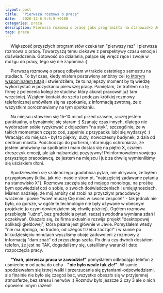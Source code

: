 ```yaml
---
layout: post
title:  "Pierwsza rozmowa o pracę"
date:   2020-12-6 9:9:9 +0100
categories: praca
description: Pierwsza rozmowa o pracę jako programista na stanowisko Junior Java Developer. Emocje i jak to wyglądało w moim przypadku.
tags: praca
---
```

&emsp; Większość przyszłych programistów czeka ten "pierwszy raz" i pierwsza rozmowa o pracę. Towarzyszą temu ciekawe z perspektywy czasu emocje i doświadczenia. Gotowość do działania, palące się wręcz ręce i zwoje w mózgu do pracy, tego się nie zapomina :)

&emsp; Pierwszą rozmowę o pracę odbyłem w trakcie ostatniego semestru na studiach. To był czas, kiedy miałem postawiony ambitny cel <a href="/praca-inzynierska">(o którym wspominałem tutaj)</a> i stwierdziłem, że to najlepszy moment by tą wiedzę wykorzystać w pozyskaniu pierwszej pracy. Pamiętam, że trafiłem na tę firmę z polecenia kolegi ze studiów, który akurat pracował już tam wcześniej. Wziąłem kontakt do szefa i podczas krótkiej rozmowy telefonicznej umówiłem się na spotkanie, z informacją zwrotną, że o wszystkim porozmawiamy na tym spotkaniu.

&emsp; Na miejscu stawiłem się 15-10 minut przed czasem, raczej jestem punktualny, a bynajmniej się staram :) Szanuję czas innych, dlatego nie wyobrażam sobie ryzykować z dojazdem "na styk", szczególnie, że w takich momentach często coś, zupełnie z przypadku lubi się wydarzyć :) Wracając do miejsca - był to piękny, duży, nowoczesny budynek, z dala od centrum miasta. Podchodząc do portierni, informując ochroniarza, że jestem umówiony na spotkanie i mam dostać się na piętro X, czułem dreszczyk emocji, ale jak najbardziej pozytywny! Poinformowałem sowjego przyszłego pracodawcę, że jestem na miejscu i już za chwilę wymieniliśmy się uściskiem dłoni. 

&emsp; Spodziewałem się szaleńczego gradobicia pytań, nie ukrywam, że byłem przygotowany (kilka, jak nie -naście stron pt. "najczęściej zadawane pytania na stanowisko X"). Rozmowa zaczęła się od mojego monologu, na prośbę bym opowiedział coś o sobie, o swoich doświadczeniach i umiejętnościach. Miałem nadzieję, że mój ambity cel zrobi na przyszłym pracodawcy wrażenie i powie "wow! muszę Cię mieć w swoim zespole!" - tak jednak nie było, co gorsze, w ogóle te technologie nie były używane w obecnym projekcie (o czym dowiedziałem się chwilę później). Ogółem rozmowa przebiegła "luźno", bez gradobicia pytań, raczej swododna wymiana zdań i oczekiwań. Okazało się, że firma aktualnie rozwija  projekt "desktopowej aplikacji giełdowej", która pisana jest głównie w Javie. Pomyślałem wtedy "nie ma Springa, no trudno, od czegoś trzeba zacząć!" i w sumie po kilkudziesięciu minutach wyszliśmy oboje zadowoleni z rozmowy z informacją "dam znać" od przyszłego szefa. Po dniu czy dwóch dostałem telefon, że jest na TAK, dogadaliśmy się, ustaliliśmy warunki i date rozpoczęcia pracy.

&emsp; <b>"Yeah, pierwsza praca w zawodzie!"</b> pomyślałem odkładając telefon z uśmiechem od ucha do ucha - <b>"nie było wcale tak źle!"</b>. W sumie spodziewałem się istnej walki i przerzucania się pytaniami-odpowiedziami, ale finalnie nie było się czegoś bać, wszystko obeszło się w przyjemnej atmosferze, bez stresu i nerwów :) Rozmów było jeszcze 2 czy 3 ale o nich opowiem innym razem!